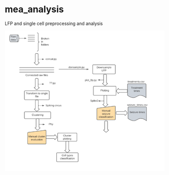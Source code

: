 # mea_analysis
LFP and single cell preprocessing and analysis


![Scheme figure](https://github.com/cafalchio/mea_analysis/blob/main/mea.png?raw=true)

